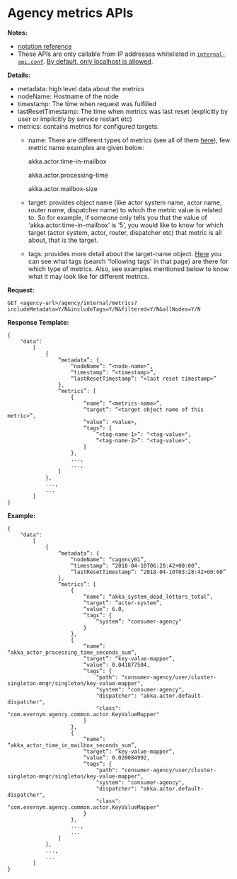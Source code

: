 # Agency metrics APIs

**Notes:**
* [notation reference](api-notation-reference.md)
* These APIs are only callable from IP addresses whitelisted in
[`internal-api.conf`](http://bit.ly/2JmXrqn). [By default, only localhost
is allowed](../../guidelines/provide-safe-and-helpful-defaults.md).


**Details:**
* metadata: high level data about the metrics
* nodeName: Hostname of the node
* timestamp: The time when request was fulfilled
* lastResetTimestamp: The time when metrics was last reset (explicitly by user or implicitly 
    by service restart etc)
* metrics: contains metrics for configured targets.
    * name: There are different types of metrics (see all of them [here](https://kamon.io/documentation/1.x/instrumentation/akka/actor-system-metrics/)), 
    few metric name examples are given below:
    
        akka.actor.time-in-mailbox
        
        akka.actor.processing-time
        
        akka.actor.mailbox-size
        
    * target: provides object name (like actor system name, actor name, router name, dispatcher name) 
        to which the metric value is related to. So for example, if someone only tells you that 
        the value of ‘akka.actor.time-in-mailbox’ is ‘5’, you would like to know for which 
        target (actor system, actor, router, dispatcher etc) that metric is all about, 
        that is the target.
    * tags: provides more detail about the target-name object. [Here](https://kamon.io/documentation/1.x/instrumentation/akka/actor-system-metrics/) you can see what tags (search 'following tags' in that page) are 
        there for which type of metrics. Also, see examples mentioned below to know what it 
        may look like for different metrics.

**Request:**

    GET <agency-url>/agency/internal/metrics?includeMetadata=Y/N&includeTags=Y/N&filtered=Y/N&allNodes=Y/N


**Response Template:**

    {
        "data":
            [
                {
                    “metadata”: {
                        “nodeName”: “<node-name>”, 
                        “timestamp”: “<timestamp>”,
                        “lastResetTimestamp”: “<last reset timestamp>”
                    },
                    “metrics”: [
                        {
                            “name”: “<metrics-name>”,
                            “target”: “<target object name of this metric>”,
                            “value”: <value>, 
                            “tags”: {
                                “<tag-name-1>”: "<tag-value>",
                                “<tag-name-2>”: "<tag-value>",
                            }
                        },
                        ..., 
                        ...,
                    ]
                },
                ...,
                ...
            ]
    }


**Example:**

    {
        "data":
            [
                {
                    “metadata”: {
                        “nodeName”: “cagency01”, 
                        “timestamp”: “2018-04-10T06:28:42+00:00”,
                        “lastResetTimestamp”: “2018-04-10T03:28:42+00:00”
                    },
                    “metrics”: [
                        {
                            “name”: “akka_system_dead_letters_total”,
                            “target”: “actor-system”,
                            “value”: 6.0, 
                            “tags”: {
                                “system”: "consumer-agency"
                            }
                        },
                        {
                            “name”: “akka_actor_processing_time_seconds_sum”,
                            “target”: “key-value-mapper”,
                            “value”: 0.041877504, 
                            “tags”: {
                                "path": "consumer-agency/user/cluster-singleton-mngr/singleton/key-value-mapper",
                                "system": "consumer-agency",
                                "dispatcher": "akka.actor.default-dispatcher",
                                "class": "com.evernym.agency.common.actor.KeyValueMapper"
                            }
                        },
                        {
                            “name”: “akka_actor_time_in_mailbox_seconds_sum”,
                            “target”: “key-value-mapper”,
                            “value”: 0.020084992, 
                            “tags”: {
                                "path": "consumer-agency/user/cluster-singleton-mngr/singleton/key-value-mapper",
                                "system": "consumer-agency",
                                "dispatcher": "akka.actor.default-dispatcher",
                                "class": "com.evernym.agency.common.actor.KeyValueMapper"
                            }
                        },
                        ...,
                        ...
                    ]
                },
                ...,
                ...
            ]
    }
